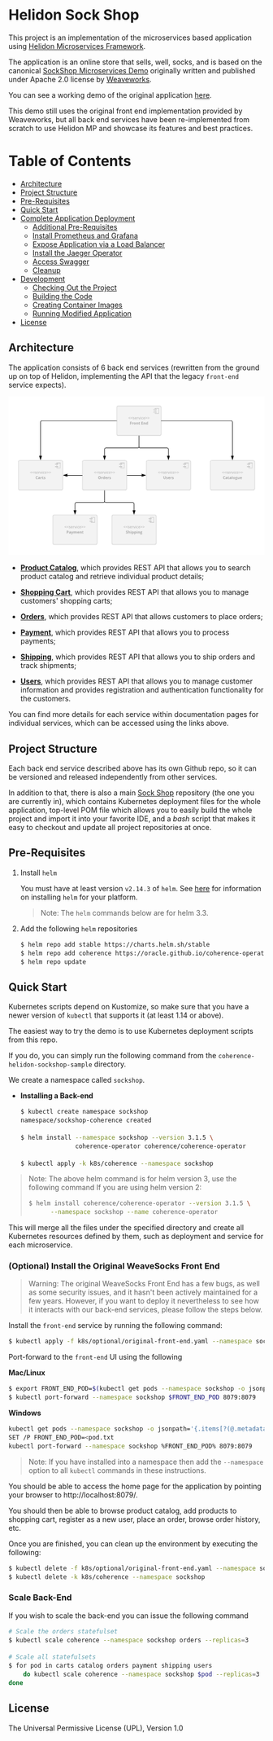 # Helidon Sock Shop 

This project is an implementation of the microservices based application
using [Helidon Microservices Framework](https://helidon.io/).

The application is an online store that sells, well, socks, and is based
on the canonical [SockShop Microservices Demo](https://microservices-demo.github.io)
originally written and published under Apache 2.0 license by [Weaveworks](https://go.weave.works/socks).

You can see a working demo of the original application [here](http://socks.weave.works/).

This demo still uses the original front end implementation provided by Weaveworks,
but all back end services have been re-implemented from scratch to use Helidon MP 
and showcase its features and best practices.

# Table of Contents

* [Architecture](#architecture)
* [Project Structure](#project-structure)
* [Pre-Requisites](#pre-requisites)
* [Quick Start](#quick-start)
* [Complete Application Deployment](./doc/complete-application-deployment.md#complete-application-deployment)
  * [Additional Pre-Requisites](./doc/complete-application-deployment.md#additional-pre-requisites)
  * [Install Prometheus and Grafana](./doc/complete-application-deployment.md#install-prometheus-and-grafana)
  * [Expose Application via a Load Balancer](./doc/complete-application-deployment.md#expose-application-via-a-load-balancer)
  * [Install the Jaeger Operator](./doc/complete-application-deployment.md#install-the-jaeger-operator)
  * [Access Swagger](./doc/complete-application-deployment.md#access-swagger)
  * [Cleanup](./doc/complete-application-deployment.md#cleanup)  
* [Development](./doc/development.md#development)
  * [Checking Out the Project](./doc/development.md#checking-out-the-project)
  * [Building the Code](./doc/development.md#building-the-code)
  * [Creating Container Images](./doc/development.md#creating-container-images)
  * [Running Modified Application](./doc/development.md#running-modified-application)
* [License](#license)


## Architecture

The application consists of 6 back end services (rewritten from the ground up on top of
Helidon, implementing the API that the legacy `front-end` service expects).

![Architecture Diagram](./doc/images/architecture.png)

- **[Product Catalog](./catalog)**, which provides 
REST API that allows you to search product catalog and retrieve individual product details;

- **[Shopping Cart](./carts)**, which provides 
REST API that allows you to manage customers' shopping carts;

- **[Orders](./orders)**, which provides REST API 
that allows customers to place orders;

- **[Payment](./payment)**, which provides REST API 
that allows you to process payments;

- **[Shipping](./shipping)**, which provides REST API 
that allows you to ship orders and track shipments;

- **[Users](./users)**, which provides REST API 
that allows you to manage customer information and provides registration and 
authentication functionality for the customers.

You can find more details for each service within documentation pages for individual
services, which can be accessed using the links above.

## Project Structure

Each back end service described above has its own Github repo, so it can be versioned
and released independently from other services. 

In addition to that, there is also a main 
[Sock Shop](.) repository (the one you are 
currently in), which contains Kubernetes deployment files for the whole application, 
top-level POM file which allows you to easily build the whole project and import it 
into your favorite IDE, and a _bash_ script that makes it easy to checkout and update 
all project repositories at once.

## Pre-Requisites

1. Install `helm`

    You must have at least version `v2.14.3` of `helm`. See [here](https://helm.sh/docs/intro/install/)
    for information on installing `helm` for your platform.
    
    > Note: The `helm` commands below are for helm 3.3.

1. Add the following `helm` repositories

    ```bash
    $ helm repo add stable https://charts.helm.sh/stable
    $ helm repo add coherence https://oracle.github.io/coherence-operator/charts
    $ helm repo update
    ```   

## Quick Start

Kubernetes scripts depend on Kustomize, so make sure that you have a newer 
version of `kubectl` that supports it (at least 1.14 or above).
   
The easiest way to try the demo is to use Kubernetes deployment scripts from this repo. 

If you do, you can simply run the following command from the `coherence-helidon-sockshop-sample` directory.

We create a namespace called `sockshop`.

* **Installing a Back-end**

    ```bash
    $ kubectl create namespace sockshop
    namespace/sockshop-coherence created

    $ helm install --namespace sockshop --version 3.1.5 \
                   coherence-operator coherence/coherence-operator

    $ kubectl apply -k k8s/coherence --namespace sockshop
    ```

> Note: The above helm command is for helm version 3, use the following command
> If you are using helm version 2:
> ```bash
> $ helm install coherence/coherence-operator --version 3.1.5 \
>       --namespace sockshop --name coherence-operator   
> ```

This will merge all the files under the specified directory and create all Kubernetes 
resources defined by them, such as deployment and service for each microservice.

### (Optional) Install the Original WeaveSocks Front End

> Warning: The original WeaveSocks Front End has a few bugs, as well as some security issues, 
> and it hasn't been actively maintained for a few years. However, if you want to deploy
> it nevertheless to see how it interacts with our back-end services, please follow
> the steps below.

Install the `front-end` service by running the following command:

```bash
$ kubectl apply -f k8s/optional/original-front-end.yaml --namespace sockshop
```

Port-forward to the `front-end` UI using the following

**Mac/Linux**

```bash
$ export FRONT_END_POD=$(kubectl get pods --namespace sockshop -o jsonpath='{.items[?(@.metadata.labels.app == "front-end")].metadata.name}')
$ kubectl port-forward --namespace sockshop $FRONT_END_POD 8079:8079
```

**Windows**

```bash
kubectl get pods --namespace sockshop -o jsonpath='{.items[?(@.metadata.labels.app == "front-end")].metadata.name}' > pod.txt
SET /P FRONT_END_POD=<pod.txt
kubectl port-forward --namespace sockshop %FRONT_END_POD% 8079:8079
```

> Note: If you have installed into a namespace then add the `--namespace` option to all `kubectl` commands in these instructions.

You should be able to access the home page for the application by pointing your browser to http://localhost:8079/.

You should then be able to browse product catalog, add products to shopping cart, register as a new user, place an order,
browse order history, etc.

Once you are finished, you can clean up the environment by executing the following:

```bash
$ kubectl delete -f k8s/optional/original-front-end.yaml --namespace sockshop
$ kubectl delete -k k8s/coherence --namespace sockshop
```

### Scale Back-End

If you wish to scale the back-end you can issue the following command

```bash
# Scale the orders statefulset
$ kubectl scale coherence --namespace sockshop orders --replicas=3 

# Scale all statefulsets 
$ for pod in carts catalog orders payment shipping users
    do kubectl scale coherence --namespace sockshop $pod --replicas=3
done
```

## License

The Universal Permissive License (UPL), Version 1.0
